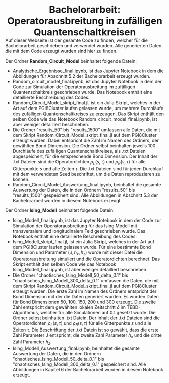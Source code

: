 <h1 style="font-weight:bold; text-align: center; margin: 0px; font-size: 30px; padding:0px;">Bachelorarbeit: Operatorausbreitung in zufälligen Quantenschaltkreisen</h1>
Auf dieser Webseite ist der gesamte Code zu finden, welcher für die Bachelorarbeit geschrieben und verwendet wurden. Alle generierten Daten die mit dem Code erzeugt wurden sind hier zu finden.

Der Ordner **Random_Circuit_Model** beinhaltet folgende Datein:
- Analytische_Ergebnisse_final.ipynb, ist das Jupyter Notebook in dem die Abbildungen für Abschnitt 5.2 der Bachelorarbeit erzeugt wurden.
- Random_circuit_model_final.ipynb, ist das Jupyter Notebook in dem der Code zur Simulation der Operatorausbreitung im zufälligen Quantenschaltkreis geschrieben wurde. Das Notebook enthält eine detaillierte Beschreibung des Codes.
- Random_Circuit_Model_skript_final.jl, ist ein Julia Skript, welches in der Art auf dem PGI8Cluster laufen gelassen wurde, um mehrere Durchläufe des zufälligen Quantenschaltkreises zu erzeugen. Das Skript enthält den selben Code wie das Notebook Random_circuit_model_final.ipynb, ist aber weniger detailliert beschrieben.
- Die Ordner "results_50" bis "results_1500" umfassen alle Daten, die mit dem Skript Random_Circuit_Model_skript_final.jl auf dem PGI8Cluster erzeugt wurden. Dabei entspricht die Zahl im Namen des Ordners, der gewählten Bond Dimension. Die Ordner selbst beinhalten jeweils 100 Durchläufe des zufälligen Quantenschaltkreises, als .txt Dateien abgespeichert, für die entsprechende Bond Dimension. Der Inhalt der .txt Dateien sind die Operatordichten $\rho_{L}(s,\tau)$ und $\rho_{R}(s,\tau)$ für alle Gitterpunkte $s$ und alle Zeiten $\tau$. Die .txt Dateien sind für jeden Durchlauf mit dem verwendeten Seed beschriftet, um die Daten reproduzieren zu können.
- Random_Circuit_Model_Auswertung_final.ipynb, beinhaltet die gesamte Auswertung der Daten, die in den Ordnern "results_50" bis "results_1500" gespeichert sind. Alle Abbildungen in Abschnitt 5.3 der Bachelorarbeit wurden in diesem Notebook erzeugt.

Der Ordner **Ising_Modell** beinhaltet folgende Datein:
- Ising_Modell_final.ipynb, ist das Jupyter Notebook in dem der Code zur Simulation der Operatorausbreitung für das Ising Modell mit transversalem und longitudinalem Feld geschrieben wurde. Das Notebook enthält eine detaillierte Beschreibung des Codes.
- Ising_Modell_skript_final.jl, ist ein Julia Skript, welches in der Art auf dem PGI8Cluster laufen gelassen wurde. Für eine bestimmte Bond Dimension und Parameter $(J,h_{x},h_{z})$ wurde mit dieser Datei die Operatorausbreitung simuliert und die Operatordichten berechnet. Das Skript enthält den selben Code wie das Notebook Ising_Modell_final.ipynb, ist aber weniger detailliert beschrieben.
- Die Ordner "chaotisches_Ising_Modell_50_delta_0.1" bis "chaotisches_Ising_Modell_300_delta_0.1" umfassen die Daten, die mit dem Skript Random_Circuit_Model_skript_final.jl auf dem PGI8Cluster erzeugt wurden. Die erste Zahl im Namen des Ordners entspricht der Bond Dimension mit der die Daten generiert wurden. Es wurden Daten für Bond Dimensionen 50, 100, 150, 200 und 300 erzeugt. Die zweite Zahl entspricht dem gewählten lokalen Zeitschritt $\delta$ im TEBD-Algorithmus, welcher für alle Simulationen auf $0.1$ gesetzt wurde. Die Ordner selbst beinhalten .txt Datein. Der Inhalt der .txt Dateien sind die Operatordichten $\rho_{L}(s,\tau)$ und $\rho_{R}(s,\tau)$ für alle Gitterpunkte $s$ und alle Zeiten $\tau$. Die Beschriftung der .txt Datein ist so gewählt, dass die erste Zahl Parameter J entspricht, die zweite Zahl Parameter $h_{x}$ und die dritte Zahl Parameter $h_{z}$.
- Ising_Modell_Auswertung_final.ipynb, beinhaltet die gesamte Auswertung der Daten, die in den Ordnern "chaotisches_Ising_Modell_50_delta_0.1" bis "chaotisches_Ising_Modell_300_delta_0.1" gespeichert sind. Alle Abbildungen in Kapitel 6 der Bachelorarbeit wurden in diesem Notebook erzeugt.
